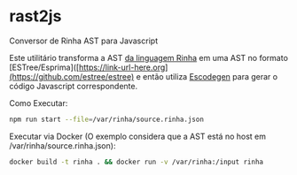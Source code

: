 # rast2js

Conversor de Rinha AST para Javascript

Este utilitário transforma a AST [da linguagem Rinha](https://github.com/aripiprazole/rinha-de-compiler/blob/main/SPECS.md) em 
uma AST no formato [ESTree/Esprima]([https://link-url-here.org](https://github.com/estree/estree) e então utiliza [Escodegen](https://github.com/estools/escodegen) para gerar o 
código Javascript correspondente.   

Como Executar:

```bash
npm run start --file=/var/rinha/source.rinha.json
```


Executar via Docker (O exemplo considera que a AST está no host em /var/rinha/source.rinha.json):

```bash
docker build -t rinha . && docker run -v /var/rinha:/input rinha 
```






